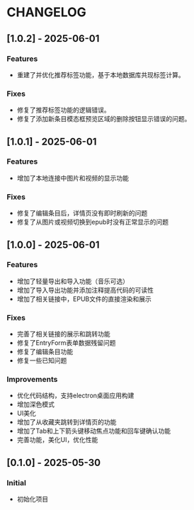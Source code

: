 # CHANGELOG

## [1.0.2] - 2025-06-01

### Features
- 重建了并优化推荐标签功能，基于本地数据库共现标签计算。

### Fixes
- 修复了推荐标签功能的逻辑错误。
- 修复了添加新条目模态框预览区域的删除按钮显示错误的问题。

## [1.0.1] - 2025-06-01

### Features
- 增加了本地连接中图片和视频的显示功能

### Fixes
- 修复了编辑条目后，详情页没有即时刷新的问题
- 修复了从图片或视频切换到epub时没有正常显示的问题

## [1.0.0] - 2025-06-01

### Features
- 增加了轻量导出和导入功能（音乐可选）
- 增加了导入导出功能并添加注释提高代码的可读性
- 增加了相关链接中，EPUB文件的直接渲染和展示

### Fixes
- 完善了相关链接的展示和跳转功能
- 修复了EntryForm表单数据残留问题
- 修复了编辑条目功能
- 修复一些已知问题

### Improvements
- 优化代码结构，支持electron桌面应用构建
- 增加深色模式
- UI美化
- 增加了从收藏夹跳转到详情页的功能
- 增加了Tab和上下箭头键移动焦点功能和回车键确认功能
- 完善功能，美化UI，优化性能

## [0.1.0] - 2025-05-30

### Initial
- 初始化项目
